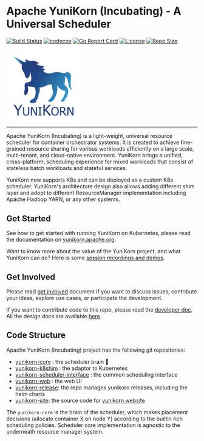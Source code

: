 <!--
 * Licensed to the Apache Software Foundation (ASF) under one
 * or more contributor license agreements.  See the NOTICE file
 * distributed with this work for additional information
 * regarding copyright ownership.  The ASF licenses this file
 * to you under the Apache License, Version 2.0 (the
 * "License"); you may not use this file except in compliance
 * with the License.  You may obtain a copy of the License at
 *
 *     http://www.apache.org/licenses/LICENSE-2.0
 *
 * Unless required by applicable law or agreed to in writing, software
 * distributed under the License is distributed on an "AS IS" BASIS,
 * WITHOUT WARRANTIES OR CONDITIONS OF ANY KIND, either express or implied.
 * See the License for the specific language governing permissions and
 * limitations under the License.
 -->
# Apache YuniKorn (Incubating) - A Universal Scheduler

[![Build Status](https://github.com/apache/incubator-yunikorn-core/actions/workflows/main.yml/badge.svg)](https://github.com/apache/incubator-yunikorn-core/actions)
[![codecov](https://codecov.io/gh/apache/incubator-yunikorn-core/branch/master/graph/badge.svg)](https://codecov.io/gh/apache/incubator-yunikorn-core)
[![Go Report Card](https://goreportcard.com/badge/github.com/apache/incubator-yunikorn-core)](https://goreportcard.com/report/github.com/apache/incubator-yunikorn-core)
[![License](https://img.shields.io/badge/License-Apache%202.0-blue.svg)](https://opensource.org/licenses/Apache-2.0)
[![Repo Size](https://img.shields.io/github/repo-size/apache/incubator-yunikorn-core)](https://img.shields.io/github/repo-size/apache/incubator-yunikorn-core)

<img src="https://raw.githubusercontent.com/apache/incubator-yunikorn-core/master/images/logo/yunikorn-logo-blue.png" width="200">

----

Apache YuniKorn (Incubating) is a light-weight, universal resource scheduler for container orchestrator systems.
It is created to achieve fine-grained resource sharing for various workloads efficiently on a large scale, multi-tenant,
and cloud-native environment. YuniKorn brings a unified, cross-platform, scheduling experience for mixed workloads that consist
of stateless batch workloads and stateful services. 

YuniKorn now supports K8s and can be deployed as a custom K8s scheduler. YuniKorn's architecture design also allows adding different
shim layer and adopt to different ResourceManager implementation including Apache Hadoop YARN, or any other systems.

## Get Started

See how to get started with running YuniKorn on Kubernetes, please read the documentation on [yunikorn.apache.org](http://yunikorn.apache.org/docs/).

Want to know more about the value of the YuniKorn project, and what YuniKorn can do? Here is some
[session recordings and demos](http://yunikorn.apache.org/community/sessions).

## Get Involved

Please read [get involved](http://yunikorn.apache.org/community/get_involved) document if you want to discuss issues,
contribute your ideas, explore use cases, or participate the development.

If you want to contribute code to this repo, please read the [developer doc](http://yunikorn.apache.org/docs/next/developer_guide/build).
All the design docs are available [here](http://yunikorn.apache.org/docs/next/design/architecture).

## Code Structure

Apache YuniKorn (Incubating) project has the following git repositories:

- [yunikorn-core](https://github.com/apache/incubator-yunikorn-core/) : the scheduler brain :round_pushpin: 
- [yunikorn-k8shim](https://github.com/apache/incubator-yunikorn-k8shim) : the adaptor to Kubernetes
- [yunikorn-scheduler-interface](https://github.com/apache/incubator-yunikorn-scheduler-interface) : the common scheduling interface
- [yunikorn-web](https://github.com/apache/incubator-yunikorn-web) : the web UI
- [yunikorn-release](https://github.com/apache/incubator-yunikorn-release/): the repo manages yunikorn releases, including the helm charts
- [yunikorn-site](https://github.com/apache/incubator-yunikorn-site/): the source code for [yunikorn website](http://yunikorn.apache.org/)

The `yunikorn-core` is the brain of the scheduler, which makes placement decisions (allocate container X on node Y) according
to the builtin rich scheduling policies. Scheduler core implementation is agnostic to the underneath resource manager system.
